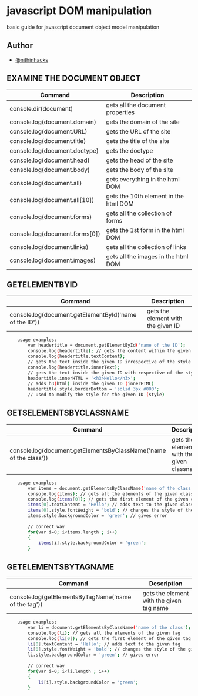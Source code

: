 
# javascript DOM manipulation

basic guide for javascript document object model manipulation


## Author

- [@nithinhacks](https://github.com/nithinhacks)


  
## EXAMINE THE DOCUMENT OBJECT

| Command | Description |
| --- | --- |
| console.dir(document) | gets all the document properties |
| console.log(document.domain) | gets the domain of the site |
| console.log(document.URL) | gets the URL of the site |
| console.log(document.title) | gets the title of the site |
| console.log(document.doctype) | gets the doctype |
| console.log(document.head) | gets the head of the site |
| console.log(document.body) | gets the body of the site |
| console.log(document.all) | gets everything in the html DOM |
| console.log(document.all[10]) | gets the 10th element in the html DOM |
| console.log(document.forms) | gets all the collection of forms |
| console.log(document.forms[0]) | gets the 1st form in the html DOM |
| console.log(document.links) | gets all the collection of links |
| console.log(document.images) | gets all the images in the html DOM |


## GETELEMENTBYID

| Command | Description |
| --- | --- |
| console.log(document.getElementById('name of the ID')) | gets the element with the given ID |

```bash
    usage examples:
        var headertitle = document.getElementById('name of the ID');
        console.log(headertitle); // gets the content within the given ID
        console.log(headertitle.textContent); 
        // gets the text inside the given ID irrespective of the style applied (textContent)
        console.log(headertitle.innerText); 
        // gets the text inside the given ID with respective of the style applied (innerText)
        headertitle.innerHTML = '<h3>Hello</h3>';
        // adds h3(html) inside the given ID (innerHTML)
        headertitle.style.borderBottom = 'solid 3px #000';
        // used to modify the style for the given ID (style)
```

## GETSELEMENTSBYCLASSNAME

| Command | Description |
| --- | --- |
| console.log(document.getElementsByClassName('name of the class')) | gets the element with the given classname |

```bash
    usage examples:
        var items = document.getElementsByClassName('name of the class');
        console.log(items); // gets all the elements of the given class
        console.log(items[0]); // gets the first element of the given class
        items[0].textContent = 'Hello'; // adds text to the given class
        items[0].style.fontWeight = 'bold'; // changes the style of the given class
        items.style.backgroundColor = 'green'; // gives error
        
        // correct way 
        for(var i=0; i<items.length ; i++)
        {
            items[i].style.backgroundColor = 'green';
        }
```

## GETELEMENTSBYTAGNAME

| Command | Description |
| --- | --- |
| console.log(getElementsByTagName('name of the tag')) | gets the element with the given tag name |


```bash
    usage examples:
        var li = document.getElementsByClassName('name of the class');
        console.log(li); // gets all the elements of the given tag
        console.log(li[0]); // gets the first element of the given tag
        li[0].textContent = 'Hello'; // adds text to the given tag
        li[0].style.fontWeight = 'bold'; // changes the style of the given tag
        li.style.backgroundColor = 'green'; // gives error
        
        // correct way 
        for(var i=0; i<li.length ; i++)
        {
            li[i].style.backgroundColor = 'green';
        }
```